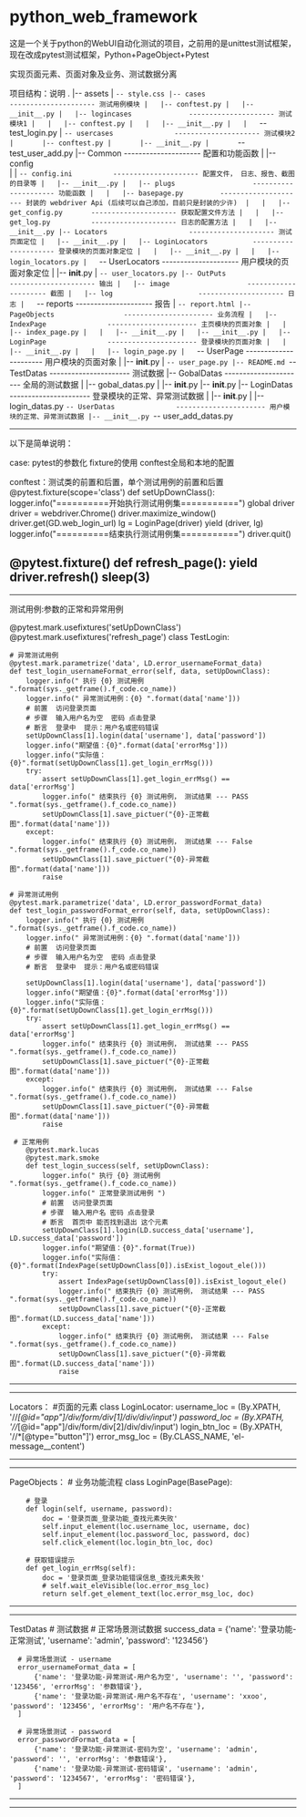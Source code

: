 # python_web_framework
这是一个关于python的WebUI自动化测试的项目，之前用的是unittest测试框架，现在改成pytest测试框架，Python+PageObject+Pytest

实现页面元素、页面对象及业务、测试数据分离

项目结构：说明
.
|-- assets
|   `-- style.css
|-- cases                       --------------------- 测试用例模块
|   |-- conftest.py
|   |-- __init__.py
|   |-- logincases              --------------------- 测试模块1
|   |   |-- conftest.py
|   |   |-- __init__.py
|   |   `-- test_login.py
|   `-- usercases               --------------------- 测试模块2
|       |-- conftest.py
|       |-- __init__.py
|       `-- test_user_add.py
|-- Common                      --------------------- 配置和功能函数
|   |-- config     
|   |   `-- config.ini          --------------------- 配置文件， 日志、报告、截图的目录等
|   |-- __init__.py
|   |-- plugs                   --------------------- 功能函数
|   |   |-- basepage.py         --------------------- 封装的 webdriver Api (后续可以自己添加，目前只是封装的少许) 
|   |   |-- get_config.py       --------------------- 获取配置文件方法
|   |   |-- get_log.py          --------------------- 日志的配置方法
|   |   |-- __init__.py
|-- Locators                    --------------------- 测试页面定位
|   |-- __init__.py
|   |-- LoginLocators           --------------------- 登录模块的页面对象定位
|   |   |-- __init__.py
|   |   |-- login_locators.py
|   `-- UserLocators            --------------------- 用户模块的页面对象定位
|       |-- __init__.py
|       `-- user_locators.py
|-- OutPuts                     --------------------- 输出
|   |-- image                   --------------------- 截图
|   |-- log                     --------------------- 日志
|   `-- reports                 --------------------- 报告
|       `-- report.html
|-- PageObjects                 ---------------------- 业务流程
|   |-- IndexPage               ---------------------- 主页模块的页面对象
|   |   |-- index_page.py
|   |   |-- __init__.py
|   |-- __init__.py
|   |-- LoginPage               ---------------------- 登录模块的页面对象
|   |   |-- __init__.py
|   |   |-- login_page.py
|   `-- UserPage                ---------------------- 用户模块的页面对象
|       |-- __init__.py
|       `-- user_page.py
|-- README.md
`-- TestDatas                   ---------------------- 测试数据
    |-- GobalDatas              ---------------------- 全局的测试数据
    |   |-- gobal_datas.py
    |   |-- __init__.py
    |-- __init__.py
    |-- LoginDatas              ---------------------- 登录模块的正常、异常测试数据
    |   |-- __init__.py
    |   |-- login_datas.py
    `-- UserDatas               ---------------------- 用户模块的正常、异常测试数据
        |-- __init__.py
        `-- user_add_datas.py
        
--------------------------------------------------------------------------------------------------------------------------------------------------------------------------------------------------------------------------------------------------------------------------       

以下是简单说明：

case: pytest的参数化  fixture的使用  conftest全局和本地的配置

conftest：测试类的前置和后置，单个测试用例的前置和后置
@pytest.fixture(scope='class')
def setUpDownClass():
    logger.info("==========开始执行测试用例集===========")
    global driver
    driver = webdriver.Chrome()
    driver.maximize_window()
    driver.get(GD.web_login_url)
    lg = LoginPage(driver)
    yield (driver, lg)
    logger.info("==========结束执行测试用例集===========")
    driver.quit()


@pytest.fixture()
def refresh_page():
    yield
    driver.refresh()
    sleep(3)
-------------------------------------------------------------------------------------------------------------------------------------
-------------------------------------------------------------------------------------------------------------------------------------

测试用例:参数的正常和异常用例

@pytest.mark.usefixtures('setUpDownClass')
@pytest.mark.usefixtures('refresh_page')
class TestLogin:

    # 异常测试用例
    @pytest.mark.parametrize('data', LD.error_usernameFormat_data)
    def test_login_usernameFormat_error(self, data, setUpDownClass):
        logger.info(" 执行 {0} 测试用例 ".format(sys._getframe().f_code.co_name))
        logger.info(" 异常测试用例：{0} ".format(data['name']))
        # 前置  访问登录页面
        # 步骤  输入用户名为空  密码 点击登录
        # 断言  登录中  提示：用户名或密码错误
        setUpDownClass[1].login(data['username'], data['password'])
        logger.info("期望值：{0}".format(data['errorMsg']))
        logger.info("实际值：{0}".format(setUpDownClass[1].get_login_errMsg()))
        try:
            assert setUpDownClass[1].get_login_errMsg() == data['errorMsg']
            logger.info(" 结束执行 {0} 测试用例， 测试结果 --- PASS ".format(sys._getframe().f_code.co_name))
            setUpDownClass[1].save_pictuer("{0}-正常截图".format(data['name']))
        except:
            logger.info(" 结束执行 {0} 测试用例， 测试结果 --- False ".format(sys._getframe().f_code.co_name))
            setUpDownClass[1].save_pictuer("{0}-异常截图".format(data['name']))
            raise

    # 异常测试用例
    @pytest.mark.parametrize('data', LD.error_passwordFormat_data)
    def test_login_passwordFormat_error(self, data, setUpDownClass):
        logger.info(" 执行 {0} 测试用例 ".format(sys._getframe().f_code.co_name))
        logger.info(" 异常测试用例：{0} ".format(data['name']))
        # 前置  访问登录页面
        # 步骤  输入用户名为空  密码 点击登录
        # 断言  登录中  提示：用户名或密码错误

        setUpDownClass[1].login(data['username'], data['password'])
        logger.info("期望值：{0}".format(data['errorMsg']))
        logger.info("实际值：{0}".format(setUpDownClass[1].get_login_errMsg()))
        try:
            assert setUpDownClass[1].get_login_errMsg() == data['errorMsg']
            logger.info(" 结束执行 {0} 测试用例， 测试结果 --- PASS ".format(sys._getframe().f_code.co_name))
            setUpDownClass[1].save_pictuer("{0}-正常截图".format(data['name']))
        except:
            logger.info(" 结束执行 {0} 测试用例， 测试结果 --- False ".format(sys._getframe().f_code.co_name))
            setUpDownClass[1].save_pictuer("{0}-异常截图".format(data['name']))
            raise
            
     # 正常用例
        @pytest.mark.lucas
        @pytest.mark.smoke
        def test_login_success(self, setUpDownClass):
            logger.info(" 执行 {0} 测试用例 ".format(sys._getframe().f_code.co_name))
            logger.info(" 正常登录测试用例 ")
            # 前置  访问登录页面
            # 步骤  输入用户名 密码 点击登录
            # 断言  首页中 能否找到退出 这个元素
            setUpDownClass[1].login(LD.success_data['username'], LD.success_data['password'])
            logger.info("期望值：{0}".format(True))
            logger.info("实际值：{0}".format(IndexPage(setUpDownClass[0]).isExist_logout_ele()))
            try:
                assert IndexPage(setUpDownClass[0]).isExist_logout_ele()
                logger.info(" 结束执行 {0} 测试用例， 测试结果 --- PASS ".format(sys._getframe().f_code.co_name))
                setUpDownClass[1].save_pictuer("{0}-正常截图".format(LD.success_data['name']))
            except:
                logger.info(" 结束执行 {0} 测试用例， 测试结果 --- False ".format(sys._getframe().f_code.co_name))
                setUpDownClass[1].save_pictuer("{0}-异常截图".format(LD.success_data['name']))
                raise
-------------------------------------------------------------------------------------------------------------------------------------
-------------------------------------------------------------------------------------------------------------------------------------
 Locators：
        #页面的元素
        class LoginLocator:
            username_loc = (By.XPATH, '//*[@id="app"]/div/form/div[1]/div/div/input')
            password_loc = (By.XPATH, '//*[@id="app"]/div/form/div[2]/div/div/input')
            login_btn_loc = (By.XPATH, '//*[@type="button"]')
            error_msg_loc = (By.CLASS_NAME, 'el-message__content')
            
 -------------------------------------------------------------------------------------------------------------------------------------
 -------------------------------------------------------------------------------------------------------------------------------------
 PageObjects：
      # 业务功能流程
     class LoginPage(BasePage):

        # 登录
        def login(self, username, password):
            doc = '登录页面_登录功能_查找元素失败'
            self.input_element(loc.username_loc, username, doc)
            self.input_element(loc.password_loc, password, doc)
            self.click_element(loc.login_btn_loc, doc)

        # 获取错误提示
        def get_login_errMsg(self):
            doc = '登录页面_登录功能错误信息_查找元素失败'
            # self.wait_eleVisible(loc.error_msg_loc)
            return self.get_element_text(loc.error_msg_loc, doc)
-------------------------------------------------------------------------------------------------------------------------------------
-------------------------------------------------------------------------------------------------------------------------------------
TestDatas
     # 测试数据
      # 正常场景测试数据
      success_data = {'name': '登录功能-正常测试', 'username': 'admin', 'password': '123456'}

      # 异常场景测试 - username
      error_usernameFormat_data = [
          {'name': '登录功能-异常测试-用户名为空', 'username': '', 'password': '123456', 'errorMsg': '参数错误'},
          {'name': '登录功能-异常测试-用户名不存在', 'username': 'xxoo', 'password': '123456', 'errorMsg': '用户名不存在'},
      ]

      # 异常场景测试 - password
      error_passwordFormat_data = [
          {'name': '登录功能-异常测试-密码为空', 'username': 'admin', 'password': '', 'errorMsg': '参数错误'},
          {'name': '登录功能-异常测试-密码错误', 'username': 'admin', 'password': '1234567', 'errorMsg': '密码错误'},
      ] 
-------------------------------------------------------------------------------------------------------------------------------------
-------------------------------------------------------------------------------------------------------------------------------------
